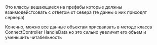 Это классы вешающиеся на префабы которые должны взаимодейстсовать с ответом от севера (те данны о них приходят сервера)

Конечно, можно все данные объектам присваивать в методе класса ConnectController HandleData но это сильно увеличит его объем и уменьшить читабельность